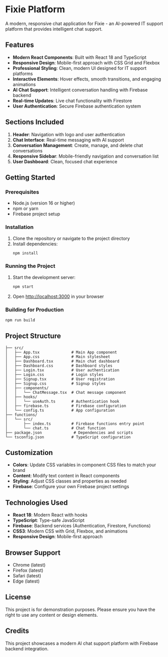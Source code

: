 # Fixie Platform

A modern, responsive chat application for Fixie - an AI-powered IT support platform that provides intelligent chat support.

## Features

- **Modern React Components**: Built with React 18 and TypeScript
- **Responsive Design**: Mobile-first approach with CSS Grid and Flexbox
- **Professional Styling**: Clean, modern UI designed for IT support platforms
- **Interactive Elements**: Hover effects, smooth transitions, and engaging animations
- **AI Chat Support**: Intelligent conversation handling with Firebase backend
- **Real-time Updates**: Live chat functionality with Firestore
- **User Authentication**: Secure Firebase authentication system

## Sections Included

1. **Header**: Navigation with logo and user authentication
2. **Chat Interface**: Real-time messaging with AI support
3. **Conversation Management**: Create, manage, and delete chat conversations
4. **Responsive Sidebar**: Mobile-friendly navigation and conversation list
5. **User Dashboard**: Clean, focused chat experience

## Getting Started

### Prerequisites

- Node.js (version 16 or higher)
- npm or yarn
- Firebase project setup

### Installation

1. Clone the repository or navigate to the project directory
2. Install dependencies:
   ```bash
   npm install
   ```

### Running the Project

1. Start the development server:
   ```bash
   npm start
   ```

2. Open [http://localhost:3000](http://localhost:3000) in your browser

### Building for Production

```bash
npm run build
```

## Project Structure

```
├── src/
│   ├── App.tsx              # Main App component
│   ├── App.css              # Main stylesheet
│   ├── Dashboard.tsx        # Main chat dashboard
│   ├── Dashboard.css        # Dashboard styles
│   ├── Login.tsx            # User authentication
│   ├── Login.css            # Login styles
│   ├── Signup.tsx           # User registration
│   ├── Signup.css           # Signup styles
│   ├── components/
│   │   └── ChatMessage.tsx  # Chat message component
│   ├── hooks/
│   │   └── useAuth.ts       # Authentication hook
│   ├── firebase.ts          # Firebase configuration
│   └── config.ts            # App configuration
├── functions/
│   └── src/
│       ├── index.ts         # Firebase functions entry point
│       └── chat.ts          # Chat function
├── package.json              # Dependencies and scripts
└── tsconfig.json            # TypeScript configuration
```

## Customization

- **Colors**: Update CSS variables in component CSS files to match your brand
- **Content**: Modify text content in React components
- **Styling**: Adjust CSS classes and properties as needed
- **Firebase**: Configure your own Firebase project settings

## Technologies Used

- **React 18**: Modern React with hooks
- **TypeScript**: Type-safe JavaScript
- **Firebase**: Backend services (Authentication, Firestore, Functions)
- **CSS3**: Modern CSS with Grid, Flexbox, and animations
- **Responsive Design**: Mobile-first approach

## Browser Support

- Chrome (latest)
- Firefox (latest)
- Safari (latest)
- Edge (latest)

## License

This project is for demonstration purposes. Please ensure you have the right to use any content or design elements.

## Credits

This project showcases a modern AI chat support platform with Firebase backend integration. 